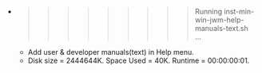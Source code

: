 * >>>>>>>>> Running inst-min-win-jwm-help-manuals-text.sh ...
  * Add user & developer manuals(text) in Help menu.
  * Disk size = 2444644K. Space Used = 40K. Runtime = 00:00:00:01.
